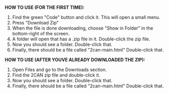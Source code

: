 **HOW TO USE (FOR THE FIRST TIME):**

1. Find the green "Code" button and click it. This will open a small menu.
2. Press "Download Zip"
3. When the file is done downloading, choose "Show in Folder" in the bottom-right of the screen.
4. A folder will open that has a .zip file in it. Double-click the zip file.
5. Now you should see a folder. Double-click that.
6. Finally, there should be a file called "2can-main.html" Double-click that.

**HOW TO USE (AFTER YOUVE ALREADY DOWNLOADED THE ZIP):**
1. Open Files and go to the Downloads section.
2. Find the 2CAN zip file and double-click it.
3. Now you should see a folder. Double-click that.
4. Finally, there should be a file called "2can-main.html" Double-click that.
